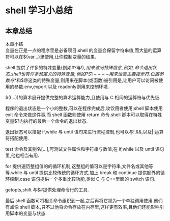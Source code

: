 # shell 学习小总结
## 本章总结

本章小结  
变量在正是一点的程序里是必备项目.shell 的变量会保留字符串值,而大量的运算符可以在${var...}里使用,让你控制变量的结果.  
 
shell 提供了许多的特殊变量(例如#?与$!),用来访问特殊信息,例如,命令退出状态.shell 也有许多预定义的特殊变量,例如 PS1----用来设置主要提示符.位置参数与$*和$@这类的特殊变量,则用来在脚本(或函数)被引用是,让用户可以访问被使用的参数.env,export 以及 readonly则用来控制环境.  
 
$((...))的算术展开提供完整的算术运算能力,且使用与 C 相同的运算符与优先级.
 
程序的退出状态是一个小的整数,可以在程序完成后,攻饮用者使用;shell 脚本使用 exit 命令来做这件事,而 shell 函数则使用 return 命令.shell 脚本可以取得在特殊变量$?内执行的最后一个命令的退出状态.  
 
退出状态可以搭配 if,while 与 until 语句来进行流程控制,也可以与!,&&,以及||运算符搭配使用. 
 
test 命令及其别名[...],可测试文件属性和字符串与数值,在 if,while 以及 until 语句里,他也相当有用.
 
for 提供遍历整组值的的循环机制,这整组的值可以是字符串,文件名或其他等等.while 与 until 提供比较传统的循环方式,加上 break 和 continue 提供额外的循环控制.case 语句提供一个多重比较功能,类似 C 与 C++里面的 switch 语句.
 
 
getopts,shift 与$#提供处理命令行的工具. 
 
最后 shell 函数可将相关命令组织到一起,之后再将它视为一个单独调用使用.他们有点像 shell 脚本,只不过他将命令存放在内存里,这样更有效率,且他们还能影响引用脚本的变量与状态.